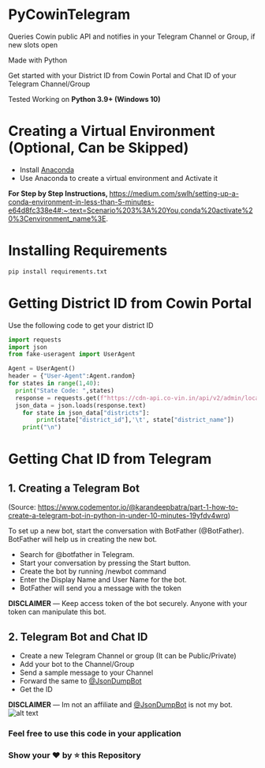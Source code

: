 # PyCowinTelegram
Queries Cowin public API and notifies in your Telegram Channel or Group, if new slots open

Made with Python

Get started with your District ID from Cowin Portal and Chat ID of your Telegram Channel/Group

Tested Working on <b> Python 3.9+ (Windows 10) </b>


# Creating a Virtual Environment (Optional, Can be Skipped)

* Install [Anaconda](https://www.anaconda.com/products/individual)
* Use Anaconda to create a virtual environment and Activate it

<b>For Step by Step Instructions, </b> https://medium.com/swlh/setting-up-a-conda-environment-in-less-than-5-minutes-e64d8fc338e4#:~:text=Scenario%203%3A%20You,conda%20activate%20%3Cenvironment_name%3E.



# Installing Requirements  

```python
pip install requirements.txt
```



# Getting District ID from Cowin Portal
Use the following code to get your district ID

````python
import requests
import json
from fake-useragent import UserAgent

Agent = UserAgent()
header = {"User-Agent":Agent.random}
for states in range(1,40):
  print("State Code: ",states)
  response = requests.get(f"https://cdn-api.co-vin.in/api/v2/admin/location/districts/{states}", headers=browser_header)
  json_data = json.loads(response.text)
    for state in json_data["districts"]:
        print(state["district_id"],'\t', state["district_name"])
    print("\n")

````


# Getting Chat ID from Telegram

## 1. Creating a Telegram Bot
(Source: https://www.codementor.io/@karandeepbatra/part-1-how-to-create-a-telegram-bot-in-python-in-under-10-minutes-19yfdv4wrq)

To set up a new bot, start the conversation with BotFather (@BotFather).
BotFather will help us in creating the new bot.
* Search for @botfather in Telegram.
* Start your conversation by pressing the Start button.
* Create the bot by running /newbot command
* Enter the Display Name and User Name for the bot.
* BotFather will send you a message with the token

<b>DISCLAIMER</b> — Keep access token of the bot securely. Anyone with your token can manipulate this bot.
 
## 2. Telegram Bot and Chat ID
* Create a new Telegram Channel or group (It can be Public/Private)
* Add your bot to the Channel/Group 
* Send a sample message to your Channel
* Forward the same to [@JsonDumpBot](https://t.me/JsonDumpBot)
* Get the ID

<b>DISCLAIMER</b> — Im not an affiliate and [@JsonDumpBot](https://t.me/JsonDumpBot) is not my bot.
![alt text](https://i.stack.imgur.com/whXiS.png)




<h3> Feel free to use this code in your application </h3>
<h3> Show your ❤️ by ⭐ this Repository </h3> 
